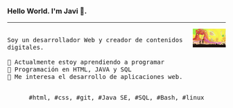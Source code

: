 ### Hello World. I'm Javi 👋.
---
<p>
  <img src="./Javi.gif" align="right" width="15%"/>
  <samp>
    <br>Soy un desarrollador Web y creador de contenidos digitales.
    <br>
    <br>🔹 Actualmente estoy aprendiendo a programar
    <br>🔹 Programación en HTML, JAVA y SQL
    <br>🔹 Me interesa el desarrollo de aplicaciones web.
    </samp>
   <br>
  <br>
  <p align="center">
    <samp>
      #html, #css, #git, #Java SE, #SQL, #Bash, #linux
     </samp>
    <br>
  </p>
  
</p>
